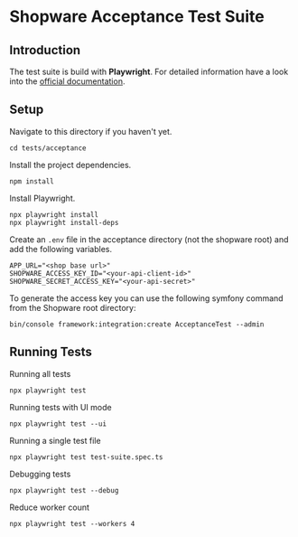 # Shopware Acceptance Test Suite

## Introduction
The test suite is build with **Playwright**. For detailed information have a look into the [official documentation](https://playwright.dev/docs/).

## Setup
Navigate to this directory if you haven't yet.
```
cd tests/acceptance
```

Install the project dependencies. 
```
npm install
```

Install Playwright.
```
npx playwright install
npx playwright install-deps
```

Create an `.env` file in the acceptance directory (not the shopware root) and add the following variables.
```
APP_URL="<shop base url>"
SHOPWARE_ACCESS_KEY_ID="<your-api-client-id>"
SHOPWARE_SECRET_ACCESS_KEY="<your-api-secret>"
```

To generate the access key you can use the following symfony command from the Shopware root directory:

```
bin/console framework:integration:create AcceptanceTest --admin
```

## Running Tests

Running all tests
```
npx playwright test
```

Running tests with UI mode
```
npx playwright test --ui
```

Running a single test file
```
npx playwright test test-suite.spec.ts
```

Debugging tests
```
npx playwright test --debug
```

Reduce worker count
```
npx playwright test --workers 4
```
